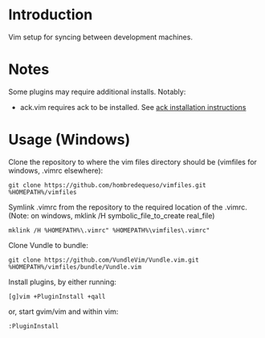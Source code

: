 # Introduction
Vim setup for syncing between development machines.

# Notes
Some plugins may require additional installs. Notably:  
* ack.vim requires ack to be installed. See [ack installation instructions](http://beyondgrep.com/install/)

# Usage (Windows)

Clone the repository to where the vim files directory should be (vimfiles for windows, .vimrc elsewhere):
```ShellSession
git clone https://github.com/hombredequeso/vimfiles.git %HOMEPATH%/vimfiles
```

Symlink .vimrc from the repository to the required location of the .vimrc.  
(Note: on windows, mklink /H symbolic_file_to_create real_file)  
```ShellSession
mklink /H %HOMEPATH%\.vimrc" %HOMEPATH%\vimfiles\.vimrc"
```

Clone Vundle to bundle:  
```ShellSession
git clone https://github.com/VundleVim/Vundle.vim.git %HOMEPATH%/vimfiles/bundle/Vundle.vim
```

Install plugins, by either running:  
```ShellSession
[g]vim +PluginInstall +qall
```  
or, start gvim/vim and within vim:
```VimL
:PluginInstall
```
